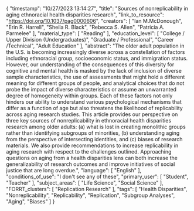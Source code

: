 {
    "timestamp": "10/27/2023 13:14:27",
    "title": "Sources of nonreplicability in aging ethnoracial health disparities research",
    "link_to_resource": "https://doi.org/10.1037/pag0000606",
    "creators": [
        "Ian M.McDonough",
        "Erin R. Harrell",
        "Sheila R. Black",
        "Rebecca S. Allen",
        "Patricia A. Parmelee"
    ],
    "material_type": [
        "Reading"
    ],
    "education_level": [
        "College / Upper Division (Undergraduates)",
        "Graduate / Professional",
        "Career /Technical",
        "Adult Education"
    ],
    "abstract": "The older adult population in the U.S. is becoming increasingly diverse across a constellation of factors including ethnoracial group, socioeconomic status, and immigration status. However, our understanding of the consequences of this diversity for cognitive and mental health is masked by the lack of inclusion of diverse sample characteristics, the use of assessments that might hold a different meaning for different groups of people, and analytical choices that do not probe the impact of diverse characteristics or assume an unwarranted degree of homogeneity within groups. Each of these factors not only hinders our ability to understand various psychological mechanisms that differ as a function of age but also threatens the likelihood of replicability across aging research studies. This article provides our perspective on three key sources of nonreplicability in ethnoracial health disparities research among older adults: (a) what is lost in creating monolithic groups rather than identifying subgroups of minorities, (b) understanding aging from the perspective of intersecting identities, and (c) biases of research materials. We also provide recommendations to increase replicability in aging research with respect to the challenges outlined. Approaching questions on aging from a health disparities lens can both increase the generalizability of research outcomes and improve initiatives of social justice that are long overdue.",
    "language": [
        "English"
    ],
    "conditions_of_use": "I don't see any of these",
    "primary_user": [
        "Student",
        "Teacher"
    ],
    "subject_areas": [
        "Life Science",
        "Social Science"
    ],
    "FORRT_clusters": [
        "Replication Research"
    ],
    "tags": [
        "Health Disparities",
        "Nonreplicability",
        "Replicability",
        "Replication",
        "Subgroup Analyses",
        "Aging",
        "Biases"
    ]
}